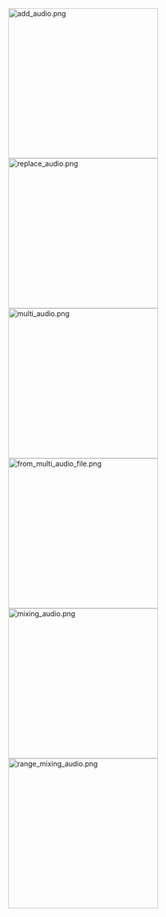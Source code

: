 <img alt="add_audio.png" src="http://blog-media.knowledge.ituknown.cn/FFmpeg/VideoCombinedAudio/add_audio.png" height=300>

<img alt="replace_audio.png" src="http://blog-media.knowledge.ituknown.cn/FFmpeg/VideoCombinedAudio/replace_audio.png" height=300>

<img alt="multi_audio.png" src="http://blog-media.knowledge.ituknown.cn/FFmpeg/VideoCombinedAudio/multi_audio.png" height=300>

<img alt="from_multi_audio_file.png" src="http://blog-media.knowledge.ituknown.cn/FFmpeg/VideoCombinedAudio/from_multi_audio_file.png" height=300>

<img alt="mixing_audio.png" src="http://blog-media.knowledge.ituknown.cn/FFmpeg/VideoCombinedAudio/mixing_audio.png" height=300>

<img alt="range_mixing_audio.png" src="http://blog-media.knowledge.ituknown.cn/FFmpeg/VideoCombinedAudio/range_mixing_audio.png" height=300>